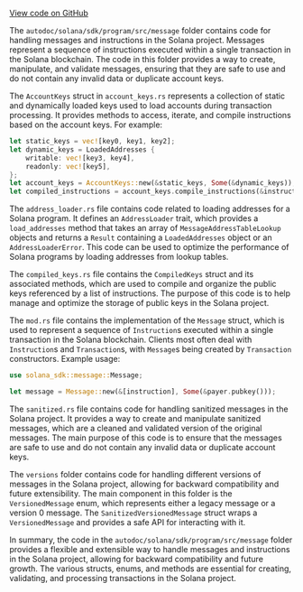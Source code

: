 
[View code on GitHub](https://github.com/solana-labs/solana/tree/master/na/sdk/program/src/message)

The `autodoc/solana/sdk/program/src/message` folder contains code for handling messages and instructions in the Solana project. Messages represent a sequence of instructions executed within a single transaction in the Solana blockchain. The code in this folder provides a way to create, manipulate, and validate messages, ensuring that they are safe to use and do not contain any invalid data or duplicate account keys.

The `AccountKeys` struct in `account_keys.rs` represents a collection of static and dynamically loaded keys used to load accounts during transaction processing. It provides methods to access, iterate, and compile instructions based on the account keys. For example:

```rust
let static_keys = vec![key0, key1, key2];
let dynamic_keys = LoadedAddresses {
    writable: vec![key3, key4],
    readonly: vec![key5],
};
let account_keys = AccountKeys::new(&static_keys, Some(&dynamic_keys));
let compiled_instructions = account_keys.compile_instructions(&instructions);
```

The `address_loader.rs` file contains code related to loading addresses for a Solana program. It defines an `AddressLoader` trait, which provides a `load_addresses` method that takes an array of `MessageAddressTableLookup` objects and returns a `Result` containing a `LoadedAddresses` object or an `AddressLoaderError`. This code can be used to optimize the performance of Solana programs by loading addresses from lookup tables.

The `compiled_keys.rs` file contains the `CompiledKeys` struct and its associated methods, which are used to compile and organize the public keys referenced by a list of instructions. The purpose of this code is to help manage and optimize the storage of public keys in the Solana project.

The `mod.rs` file contains the implementation of the `Message` struct, which is used to represent a sequence of `Instruction`s executed within a single transaction in the Solana blockchain. Clients most often deal with `Instruction`s and `Transaction`s, with `Message`s being created by `Transaction` constructors. Example usage:

```rust
use solana_sdk::message::Message;

let message = Message::new(&[instruction], Some(&payer.pubkey()));
```

The `sanitized.rs` file contains code for handling sanitized messages in the Solana project. It provides a way to create and manipulate sanitized messages, which are a cleaned and validated version of the original messages. The main purpose of this code is to ensure that the messages are safe to use and do not contain any invalid data or duplicate account keys.

The `versions` folder contains code for handling different versions of messages in the Solana project, allowing for backward compatibility and future extensibility. The main component in this folder is the `VersionedMessage` enum, which represents either a legacy message or a version 0 message. The `SanitizedVersionedMessage` struct wraps a `VersionedMessage` and provides a safe API for interacting with it.

In summary, the code in the `autodoc/solana/sdk/program/src/message` folder provides a flexible and extensible way to handle messages and instructions in the Solana project, allowing for backward compatibility and future growth. The various structs, enums, and methods are essential for creating, validating, and processing transactions in the Solana project.